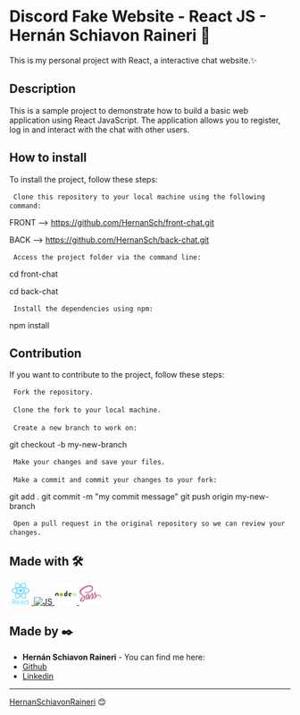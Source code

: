 # Discord Fake Website - React JS - Hernán Schiavon Raineri 🚀

This is my personal project with React, a interactive chat website.✨

## Description

This is a sample project to demonstrate how to build a basic web application using React JavaScript.
The application allows you to register, log in and interact with the chat with other users.

## How to install

To install the project, follow these steps:

     Clone this repository to your local machine using the following command:

FRONT --> https://github.com/HernanSch/front-chat.git

BACK --> https://github.com/HernanSch/back-chat.git

     Access the project folder via the command line:

cd front-chat

cd back-chat

     Install the dependencies using npm:

npm install

## Contribution

If you want to contribute to the project, follow these steps:

     Fork the repository.

     Clone the fork to your local machine.

     Create a new branch to work on:

git checkout -b my-new-branch

     Make your changes and save your files.

     Make a commit and commit your changes to your fork:

git add .
git commit -m "my commit message"
git push origin my-new-branch

     Open a pull request in the original repository so we can review your changes.
     

## Made with 🛠️
 
<a href="https://reactjs.org/" target="_blank" rel="noreferrer"> <img src="https://raw.githubusercontent.com/devicons/devicon/master/icons/react/react-original-wordmark.svg" alt="react" width="40" height="40"/> </a> <a href="https://www.javascript.com/" target="_blank" rel="noreferrer"> <img src="https://i.imgur.com/84IfG7c.png" alt="JS" width="40" height="40"/> </a> <a href="https://nodejs.org" target="_blank" rel="noreferrer"> <img src="https://raw.githubusercontent.com/devicons/devicon/master/icons/nodejs/nodejs-original-wordmark.svg" alt="nodejs" width="40" height="40"/> </a> <a href="https://sass-lang.com" target="_blank" rel="noreferrer"> <img src="https://raw.githubusercontent.com/devicons/devicon/master/icons/sass/sass-original.svg" alt="sass" width="40" height="40"/> </a> </p>

## Made by ✒️

* **Hernán Schiavon Raineri** - You can find me here:
* [Github](https://github.com/HernanSch)
* [Linkedin](https://www.linkedin.com/in/hernan-schiavon-raineri/) 







---
[HernanSchiavonRaineri](https://github.com/HernanSch) 😊
